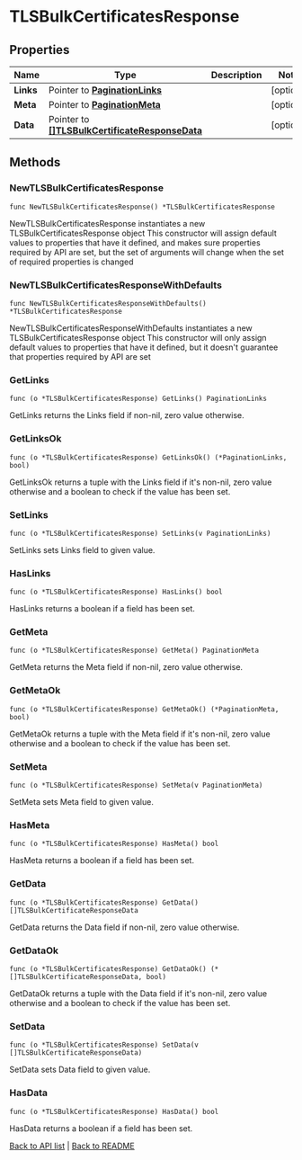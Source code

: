 # TLSBulkCertificatesResponse

## Properties

Name | Type | Description | Notes
------------ | ------------- | ------------- | -------------
**Links** | Pointer to [**PaginationLinks**](PaginationLinks.md) |  | [optional] 
**Meta** | Pointer to [**PaginationMeta**](PaginationMeta.md) |  | [optional] 
**Data** | Pointer to [**[]TLSBulkCertificateResponseData**](TlsBulkCertificateResponseData.md) |  | [optional] 

## Methods

### NewTLSBulkCertificatesResponse

`func NewTLSBulkCertificatesResponse() *TLSBulkCertificatesResponse`

NewTLSBulkCertificatesResponse instantiates a new TLSBulkCertificatesResponse object
This constructor will assign default values to properties that have it defined,
and makes sure properties required by API are set, but the set of arguments
will change when the set of required properties is changed

### NewTLSBulkCertificatesResponseWithDefaults

`func NewTLSBulkCertificatesResponseWithDefaults() *TLSBulkCertificatesResponse`

NewTLSBulkCertificatesResponseWithDefaults instantiates a new TLSBulkCertificatesResponse object
This constructor will only assign default values to properties that have it defined,
but it doesn't guarantee that properties required by API are set

### GetLinks

`func (o *TLSBulkCertificatesResponse) GetLinks() PaginationLinks`

GetLinks returns the Links field if non-nil, zero value otherwise.

### GetLinksOk

`func (o *TLSBulkCertificatesResponse) GetLinksOk() (*PaginationLinks, bool)`

GetLinksOk returns a tuple with the Links field if it's non-nil, zero value otherwise
and a boolean to check if the value has been set.

### SetLinks

`func (o *TLSBulkCertificatesResponse) SetLinks(v PaginationLinks)`

SetLinks sets Links field to given value.

### HasLinks

`func (o *TLSBulkCertificatesResponse) HasLinks() bool`

HasLinks returns a boolean if a field has been set.

### GetMeta

`func (o *TLSBulkCertificatesResponse) GetMeta() PaginationMeta`

GetMeta returns the Meta field if non-nil, zero value otherwise.

### GetMetaOk

`func (o *TLSBulkCertificatesResponse) GetMetaOk() (*PaginationMeta, bool)`

GetMetaOk returns a tuple with the Meta field if it's non-nil, zero value otherwise
and a boolean to check if the value has been set.

### SetMeta

`func (o *TLSBulkCertificatesResponse) SetMeta(v PaginationMeta)`

SetMeta sets Meta field to given value.

### HasMeta

`func (o *TLSBulkCertificatesResponse) HasMeta() bool`

HasMeta returns a boolean if a field has been set.

### GetData

`func (o *TLSBulkCertificatesResponse) GetData() []TLSBulkCertificateResponseData`

GetData returns the Data field if non-nil, zero value otherwise.

### GetDataOk

`func (o *TLSBulkCertificatesResponse) GetDataOk() (*[]TLSBulkCertificateResponseData, bool)`

GetDataOk returns a tuple with the Data field if it's non-nil, zero value otherwise
and a boolean to check if the value has been set.

### SetData

`func (o *TLSBulkCertificatesResponse) SetData(v []TLSBulkCertificateResponseData)`

SetData sets Data field to given value.

### HasData

`func (o *TLSBulkCertificatesResponse) HasData() bool`

HasData returns a boolean if a field has been set.


[Back to API list](../README.md#documentation-for-api-endpoints) | [Back to README](../README.md)
